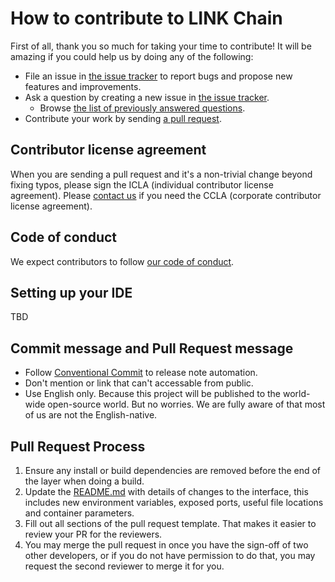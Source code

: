 # How to contribute to LINK Chain

First of all, thank you so much for taking your time to contribute!
It will be amazing if you could help us by doing any of the following:

- File an issue in [the issue tracker](https://github.com/line/link/issues) to report bugs and propose new features and
  improvements.
- Ask a question by creating a new issue in [the issue tracker](https://github.com/line/link/issues).
  - Browse [the list of previously answered questions](https://github.com/line/link/issues?q=label%3Aquestion).
- Contribute your work by sending [a pull request](https://github.com/line/link/pulls).

## Contributor license agreement

When you are sending a pull request and it's a non-trivial change beyond fixing typos, please sign 
the ICLA (individual contributor license agreement). Please
[contact us](mailto:dl_oss_dev@linecorp.com) if you need the CCLA (corporate contributor license agreement).

## Code of conduct

We expect contributors to follow [our code of conduct](https://github.com/line/link/blob/master/CODE_OF_CONDUCT.md).

## Setting up your IDE

TBD

## Commit message and Pull Request message

- Follow [Conventional Commit](https://www.conventionalcommits.org) to release note automation.
- Don't mention or link that can't accessable from public.
- Use English only. Because this project will be published to the world-wide open-source world. But no worries. We are fully aware of that most of us are not the English-native.

## Pull Request Process

1. Ensure any install or build dependencies are removed before the end of the layer when doing a 
   build.
2. Update the [README.md](README.md) with details of changes to the interface, this includes new environment 
   variables, exposed ports, useful file locations and container parameters.
3. Fill out all sections of the pull request template. That makes it easier to review your PR for the reviewers.
4. You may merge the pull request in once you have the sign-off of two other developers, or if you 
   do not have permission to do that, you may request the second reviewer to merge it for you.

